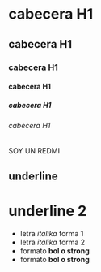 # cabecera H1
## cabecera H1
### cabecera H1
#### cabecera H1
##### cabecera H1
###### cabecera H1

SOY UN REDMI

underline
------
underline 2
=====

- letra *italika* forma 1
- letra _italika_ forma 2
- formato **bol o strong**
- formato __bol o strong__